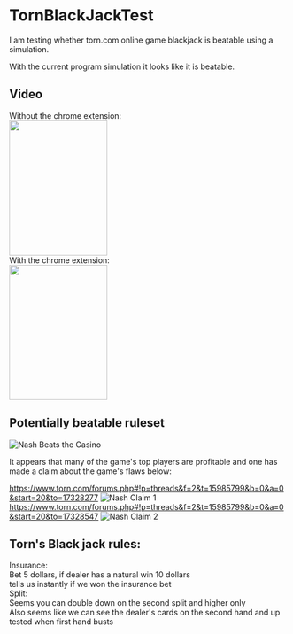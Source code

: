 # TornBlackJackTest
I am testing whether torn.com online game blackjack is beatable using a simulation.

With the current program simulation it looks like it is beatable. 

## Video
Without the chrome extension:<br>
<img src="https://imgur.com/5IGnXnq.gif" width = "177" height = "244">
<br>
With the chrome extension:<br>
<img src="https://imgur.com/9t1kbXZ.gif" width = "177" height = "244">

## Potentially beatable ruleset

![Nash Beats the Casino](https://github.com/WizardRubic/TornBlackJackTest/blob/testmake/res/nashWins.png "Nash Beats the Casino")

It appears that many of the game's top players are profitable and one has made a claim about the game's flaws below: 

https://www.torn.com/forums.php#!p=threads&f=2&t=15985799&b=0&a=0&start=20&to=17328277
![Nash Claim 1](https://github.com/WizardRubic/TornBlackJackTest/blob/testmake/res/nashPost1.png "Nash Claim 1")
https://www.torn.com/forums.php#!p=threads&f=2&t=15985799&b=0&a=0&start=20&to=17328547
![Nash Claim 2](https://github.com/WizardRubic/TornBlackJackTest/blob/testmake/res/nashPost2.png "Nash Claim 2")


## Torn's Black jack rules:

Insurance:  
    Bet 5 dollars, if dealer has a natural win 10 dollars  
    tells us instantly if we won the insurance bet  
Split:  
    Seems you can double down on the second split and higher only  
    Also seems like we can see the dealer's cards on the second hand and up  
        tested when first hand busts  

